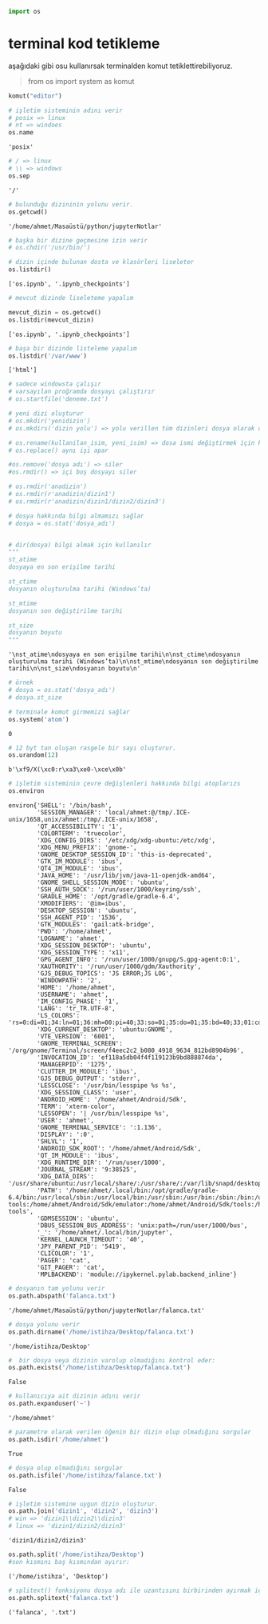 ```python
import os
```



# terminal kod tetikleme

aşağıdaki gibi osu kullanırsak terminalden komut tetiklettirebiliyoruz.

> from os import system as komut

```python
komut("editor")
```






```python
# işletim sisteminin adını verir
# posix => linux
# nt => windoes
os.name
```




    'posix'




```python
# / => linux
# \\ => windows
os.sep
```




    '/'




```python
# bulunduğu dizininin yolunu verir.
os.getcwd()
```




    '/home/ahmet/Masaüstü/python/jupyterNotlar'




```python
# başka bir dizine geçmesine izin verir
# os.chdir('/usr/bin/')
```


```python
# dizin içinde bulunan dosta ve klasörleri liseleter
os.listdir()
```




    ['os.ipynb', '.ipynb_checkpoints']




```python
# mevcut dizinde liseleteme yapalım 

```


```python
mevcut_dizin = os.getcwd()
os.listdir(mevcut_dizin)
```




    ['os.ipynb', '.ipynb_checkpoints']




```python
# başa bir dizinde listeleme yapalım
os.listdir('/var/www')
```




    ['html']




```python
# sadece windowsta çalışır
# varsayılan proğramda dosyayı çalıştırır
# os.startfile('deneme.txt')
```


```python
# yeni dizi oluşturur
# os.mkdir('yenidizin')
# os.mkdirs('dizin yolu') => yolu verillen tüm dizinleri dosya olarak oluşturur.
```


```python
# os.rename(kullanilan_isim, yeni_isim) => dosa ismi değiştirmek için kulanılır
# os.replace() aynı işi apar
```


```python
#os.remove('dosya adı') => siler
#os.rmdir() => içi boş dosyayı siler
```


```python
# os.rmdir('anadizin')
# os.rmdir(r'anadizin/dizin1')
# os.rmdir(r'anadizin/dizin1/dizin2/dizin3')
```


```python
# dosya hakkında bilgi almamızı sağlar
# dosya = os.stat('dosya_adı')
```


```python

# dir(dosya) bilgi almak için kullanılır
"""
st_atime
dosyaya en son erişilme tarihi

st_ctime
dosyanın oluşturulma tarihi (Windows’ta)

st_mtime
dosyanın son değiştirilme tarihi

st_size
dosyanın boyutu
"""
```




    '\nst_atime\ndosyaya en son erişilme tarihi\n\nst_ctime\ndosyanın oluşturulma tarihi (Windows’ta)\n\nst_mtime\ndosyanın son değiştirilme tarihi\n\nst_size\ndosyanın boyutu\n'




```python
# örnek
# dosya = os.stat('dosya_adı')
# dosya.st_size
```


```python
# terminale komut girmemizi sağlar
os.system('atom')
```




    0




```python
# 12 byt tan oluşan rasgele bir sayı oluşturur.
os.urandom(12)
```




    b'\xf9/X(\xc0:r\xa3\xe0-\xce\x0b'




```python
# işletim sisteminin çevre değişlenleri hakkında bilgi atoplarızs
os.environ

```




    environ{'SHELL': '/bin/bash',
            'SESSION_MANAGER': 'local/ahmet:@/tmp/.ICE-unix/1658,unix/ahmet:/tmp/.ICE-unix/1658',
            'QT_ACCESSIBILITY': '1',
            'COLORTERM': 'truecolor',
            'XDG_CONFIG_DIRS': '/etc/xdg/xdg-ubuntu:/etc/xdg',
            'XDG_MENU_PREFIX': 'gnome-',
            'GNOME_DESKTOP_SESSION_ID': 'this-is-deprecated',
            'GTK_IM_MODULE': 'ibus',
            'QT4_IM_MODULE': 'ibus',
            'JAVA_HOME': '/usr/lib/jvm/java-11-openjdk-amd64',
            'GNOME_SHELL_SESSION_MODE': 'ubuntu',
            'SSH_AUTH_SOCK': '/run/user/1000/keyring/ssh',
            'GRADLE_HOME': '/opt/gradle/gradle-6.4',
            'XMODIFIERS': '@im=ibus',
            'DESKTOP_SESSION': 'ubuntu',
            'SSH_AGENT_PID': '1536',
            'GTK_MODULES': 'gail:atk-bridge',
            'PWD': '/home/ahmet',
            'LOGNAME': 'ahmet',
            'XDG_SESSION_DESKTOP': 'ubuntu',
            'XDG_SESSION_TYPE': 'x11',
            'GPG_AGENT_INFO': '/run/user/1000/gnupg/S.gpg-agent:0:1',
            'XAUTHORITY': '/run/user/1000/gdm/Xauthority',
            'GJS_DEBUG_TOPICS': 'JS ERROR;JS LOG',
            'WINDOWPATH': '2',
            'HOME': '/home/ahmet',
            'USERNAME': 'ahmet',
            'IM_CONFIG_PHASE': '1',
            'LANG': 'tr_TR.UTF-8',
            'LS_COLORS': 'rs=0:di=01;34:ln=01;36:mh=00:pi=40;33:so=01;35:do=01;35:bd=40;33;01:cd=40;33;01:or=40;31;01:mi=00:su=37;41:sg=30;43:ca=30;41:tw=30;42:ow=34;42:st=37;44:ex=01;32:*.tar=01;31:*.tgz=01;31:*.arc=01;31:*.arj=01;31:*.taz=01;31:*.lha=01;31:*.lz4=01;31:*.lzh=01;31:*.lzma=01;31:*.tlz=01;31:*.txz=01;31:*.tzo=01;31:*.t7z=01;31:*.zip=01;31:*.z=01;31:*.dz=01;31:*.gz=01;31:*.lrz=01;31:*.lz=01;31:*.lzo=01;31:*.xz=01;31:*.zst=01;31:*.tzst=01;31:*.bz2=01;31:*.bz=01;31:*.tbz=01;31:*.tbz2=01;31:*.tz=01;31:*.deb=01;31:*.rpm=01;31:*.jar=01;31:*.war=01;31:*.ear=01;31:*.sar=01;31:*.rar=01;31:*.alz=01;31:*.ace=01;31:*.zoo=01;31:*.cpio=01;31:*.7z=01;31:*.rz=01;31:*.cab=01;31:*.wim=01;31:*.swm=01;31:*.dwm=01;31:*.esd=01;31:*.jpg=01;35:*.jpeg=01;35:*.mjpg=01;35:*.mjpeg=01;35:*.gif=01;35:*.bmp=01;35:*.pbm=01;35:*.pgm=01;35:*.ppm=01;35:*.tga=01;35:*.xbm=01;35:*.xpm=01;35:*.tif=01;35:*.tiff=01;35:*.png=01;35:*.svg=01;35:*.svgz=01;35:*.mng=01;35:*.pcx=01;35:*.mov=01;35:*.mpg=01;35:*.mpeg=01;35:*.m2v=01;35:*.mkv=01;35:*.webm=01;35:*.ogm=01;35:*.mp4=01;35:*.m4v=01;35:*.mp4v=01;35:*.vob=01;35:*.qt=01;35:*.nuv=01;35:*.wmv=01;35:*.asf=01;35:*.rm=01;35:*.rmvb=01;35:*.flc=01;35:*.avi=01;35:*.fli=01;35:*.flv=01;35:*.gl=01;35:*.dl=01;35:*.xcf=01;35:*.xwd=01;35:*.yuv=01;35:*.cgm=01;35:*.emf=01;35:*.ogv=01;35:*.ogx=01;35:*.aac=00;36:*.au=00;36:*.flac=00;36:*.m4a=00;36:*.mid=00;36:*.midi=00;36:*.mka=00;36:*.mp3=00;36:*.mpc=00;36:*.ogg=00;36:*.ra=00;36:*.wav=00;36:*.oga=00;36:*.opus=00;36:*.spx=00;36:*.xspf=00;36:',
            'XDG_CURRENT_DESKTOP': 'ubuntu:GNOME',
            'VTE_VERSION': '6001',
            'GNOME_TERMINAL_SCREEN': '/org/gnome/Terminal/screen/f4eec2c2_b080_4918_9634_812bd8904b96',
            'INVOCATION_ID': 'ef118a5db04f4f119123b9bd888874da',
            'MANAGERPID': '1275',
            'CLUTTER_IM_MODULE': 'ibus',
            'GJS_DEBUG_OUTPUT': 'stderr',
            'LESSCLOSE': '/usr/bin/lesspipe %s %s',
            'XDG_SESSION_CLASS': 'user',
            'ANDROID_HOME': '/home/ahmet/Android/Sdk',
            'TERM': 'xterm-color',
            'LESSOPEN': '| /usr/bin/lesspipe %s',
            'USER': 'ahmet',
            'GNOME_TERMINAL_SERVICE': ':1.136',
            'DISPLAY': ':0',
            'SHLVL': '1',
            'ANDROID_SDK_ROOT': '/home/ahmet/Android/Sdk',
            'QT_IM_MODULE': 'ibus',
            'XDG_RUNTIME_DIR': '/run/user/1000',
            'JOURNAL_STREAM': '9:38525',
            'XDG_DATA_DIRS': '/usr/share/ubuntu:/usr/local/share/:/usr/share/:/var/lib/snapd/desktop',
            'PATH': '/home/ahmet/.local/bin:/opt/gradle/gradle-6.4/bin:/usr/local/sbin:/usr/local/bin:/usr/sbin:/usr/bin:/sbin:/bin:/usr/games:/usr/local/games:/snap/bin:/home/ahmet/Android/Sdk/tools:/home/ahmet/Android/Sdk/platform-tools:/home/ahmet/Android/Sdk/emulator:/home/ahmet/Android/Sdk/tools:/home/ahmet/Android/Sdk/tools/bin:/home/ahmet/Android/Sdk/platform-tools',
            'GDMSESSION': 'ubuntu',
            'DBUS_SESSION_BUS_ADDRESS': 'unix:path=/run/user/1000/bus',
            '_': '/home/ahmet/.local/bin/jupyter',
            'KERNEL_LAUNCH_TIMEOUT': '40',
            'JPY_PARENT_PID': '5419',
            'CLICOLOR': '1',
            'PAGER': 'cat',
            'GIT_PAGER': 'cat',
            'MPLBACKEND': 'module://ipykernel.pylab.backend_inline'}




```python
# dosyanın tam yolunu verir
os.path.abspath('falanca.txt')
```




    '/home/ahmet/Masaüstü/python/jupyterNotlar/falanca.txt'




```python
# dosya yolunu verir
os.path.dirname('/home/istihza/Desktop/falanca.txt')
```




    '/home/istihza/Desktop'




```python
#  bir dosya veya dizinin varolup olmadığını kontrol eder:
os.path.exists('/home/istihza/Desktop/falanca.txt')
```




    False




```python
# kullanıcıya ait dizinin adını verir
os.path.expanduser('~')
```




    '/home/ahmet'




```python
# parametre olarak verilen öğenin bir dizin olup olmadığını sorgular
os.path.isdir('/home/ahmet')
```




    True




```python
# dosya olup olmadığını sorgular
os.path.isfile('/home/istihza/falance.txt')
```




    False




```python
# işletim sistemine uygun dizin oluşturur.
os.path.join('dizin1', 'dizin2', 'dizin3')
# win => 'dizin1\\dizin2\\dizin3'
# linux => 'dizin1/dizin2/dizin3'
```




    'dizin1/dizin2/dizin3'




```python
os.path.split('/home/istihza/Desktop')
#son kısmını baş kısmından ayırır:
```




    ('/home/istihza', 'Desktop')




```python
# splitext() fonksiyonu dosya adı ile uzantısını birbirinden ayırmak için kullanılır:
os.path.splitext('falanca.txt')
```




    ('falanca', '.txt')




```python

```
